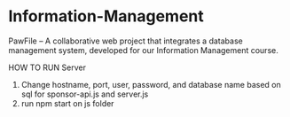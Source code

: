 # Information-Management
PawFile – A collaborative web project that integrates a database management system, developed for our Information Management course.


HOW TO RUN Server

1. Change hostname, port, user, password, and database name based on sql for sponsor-api.js and server.js
2. run npm start on js folder